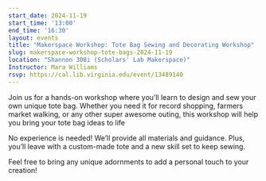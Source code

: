 ```yaml
---
start_date: 2024-11-19
start_time: '13:00'
end_time: '16:30'
layout: events
title: "Makerspace Workshop: Tote Bag Sewing and Decorating Workshop"
slug: makerspace-workshop-tote-bags-2024-11-19
location: "Shannon 308i (Scholars' Lab Makerspace)"
Instructor: Mara Williams
rsvp: https://cal.lib.virginia.edu/event/13489140
---
```

Join us for a hands-on workshop where you’ll learn to design and sew your own unique tote bag. Whether you need it for record shopping, farmers market walking, or any other super awesome outing, this workshop will help you bring your tote bag ideas to life

No experience is needed! We’ll provide all materials and guidance. Plus, you’ll leave with a custom-made tote and a new skill set to keep sewing.

Feel free to bring any unique adornments to add a personal touch to your creation!
